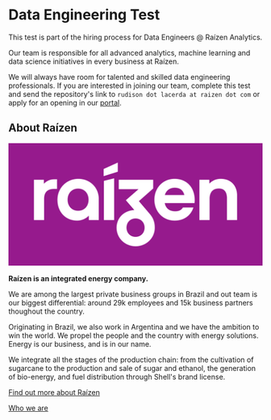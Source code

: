 Data Engineering Test
=====================

This test is part of the hiring process for Data Engineers @ Raízen Analytics.

Our team is responsible for all advanced analytics, machine learning and data science initiatives in every business at Raízen.

We will always have room for talented and skilled data engineering professionals. If you are interested in joining our team, complete this test and send the repository's link to `rudison dot lacerda at raizen dot com` or apply for an opening in our [portal](https://vagas.raizen.com.br).

## About Raízen

![Raízen Logo](./rz.png)

**Raízen is an integrated energy company.**

We are among the largest private business groups in Brazil and out team is our biggest differential: around 29k employees and 15k business partners thoughout the country.

Originating in Brazil, we also work in Argentina and we have the ambition to win the world. We propel the people and the country with energy solutions. Energy is our business, and is in our name.

We integrate all the stages of the production chain: from the cultivation of sugarcane to the production and sale of sugar and ethanol, the generation of bio-energy, and fuel distribution through Shell's brand license.

[Find out more about Raízen](https://raizen.com.br/en)

[Who we are](https://raizen.com.br/en/about-raizen/who-we-are)
